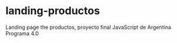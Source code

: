 # landing-productos
Landing page the productos, proyecto final JavaScript de Argentina Programa 4.0
